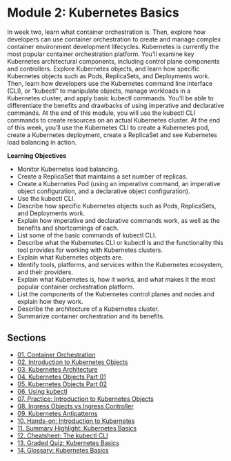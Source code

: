 # Module 2: Kubernetes Basics

In week two, learn what container orchestration is. Then, explore how developers can use container orchestration to create and manage complex container environment development lifecycles. Kubernetes is currently the most popular container orchestration platform. You’ll examine key Kubernetes architectural components, including control plane components and controllers. Explore Kubernetes objects, and learn how specific Kubernetes objects such as Pods, ReplicaSets, and Deployments work. Then, learn how developers use the Kubernetes command line interface (CLI), or “kubectl” to manipulate objects, manage workloads in a Kubernetes cluster, and apply basic kubectl commands. You’ll be able to differentiate the benefits and drawbacks of using imperative and declarative commands. At the end of this module, you will use the kubectl CLI commands to create resources on an actual Kubernetes cluster. At the end of this week, you’ll use the Kubernetes CLI to create a Kubernetes pod, create a Kubernetes deployment, create a ReplicaSet and see Kubernetes load balancing in action.

**Learning Objectives**

- Monitor Kubernetes load balancing.
- Create a ReplicaSet that maintains a set number of replicas.
- Create a Kubernetes Pod (using an imperative command, an imperative object configuration, and a declarative object configuration).
- Use the kubectl CLI.
- Describe how specific Kubernetes objects such as Pods, ReplicaSets, and Deployments work.
- Explain how imperative and declarative commands work, as well as the benefits and shortcomings of each.
- List some of the basic commands of kubectl CLI.
- Describe what the Kubernetes CLI or kubectl is and the functionality this tool provides for working with Kubernetes clusters.
- Explain what Kubernetes objects are.
- Identify tools, platforms, and services within the Kubernetes ecosystem, and their providers.
- Explain what Kubernetes is, how it works, and what makes it the most popular container orchestration platform.
- List the components of the Kubernetes control planes and nodes and explain how they work.
- Describe the architecture of a Kubernetes cluster.
- Summarize container orchestration and its benefits.

## Sections

- [01. Container Orchestration](01_v_container-orchestration.md)
- [02. Introduction to Kubernetes Objects](02_v_introduction-to-kubernetes.md)
- [03. Kubernetes Architecture](03_v_kubernetes-architecture.md)
- [04. Kubernetes Objects Part 01](04_v_kubernetes-objects-part-01.md)
- [05. Kubernetes Objects Part 02](05_v_kubernetes-objects-part-02.md)
- [06. Using kubectl](06_v_using-kubectl.md)
- [07. Practice: Introduction to Kubernetes Objects](07_practice_introduction-to-kubernetes-objects.md)
- [08. Ingress Objects vs Ingress Controller](08_ingress-objects-vs-ingress-controller.md)
- [09. Kubernetes Antipatterns](09_kubernetes-antipatterns.md)
- [10. Hands-on: Introduction to Kubernetes](10_hands-on_introduction-to-kubernetes.md)
- [11. Summary Highlight: Kubernetes Basics](11_r_summary-highlight_kubernetes-basics.md)
- [12. Cheatsheet: The kubectl CLI](13_module-2_cheatsheet_the-kubectl-cli)
- [13. Graded Quiz: Kubernetes Basics](12_practice-quiz_kubernetes-basics)
- [14. Glossary: Kubernetes Basics](15_glossary_kubernetes-basics)